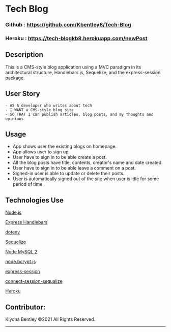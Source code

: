 # Tech Blog


### Github : https://github.com/Kbentley8/Tech-Blog

### Heroku : https://tech-blogkb8.herokuapp.com/newPost

## Description
This is a  CMS-style blog application using a MVC paradigm in its architectural structure, Handlebars.js, Sequelize, and the express-session package.


## User Story
```
- AS A developer who writes about tech
- I WANT a CMS-style blog site
- SO THAT I can publish articles, blog posts, and my thoughts and opinions
```

## Usage
- App shows user the existing blogs on homepage.
- App allows user to sign up.
- User have to sign in to be able create a post.
- All the blog posts have title, contents, creator's name and date created.
- User have to sign in to be able leave a comment on a post.
- Signed-in user is able to update or delete their posts.
- User is automatically signed out of the site when user is idle for some period of time



## Technologies Use
<p><a href="https://nodejs.org/">Node.js</a></p>
<p><a href="https://www.npmjs.com/package/express-handlebars">Express Handlebars</a></p>
<p><a href="https://www.npmjs.com/package/dotenv">dotenv</a></p>
<p><a href="https://www.npmjs.com/package/sequelize">Sequelize</a></p>
<p><a href="https://www.npmjs.com/package/mysql2">Node MySQL 2</a></p>
<p><a href="https://www.npmjs.com/package/bcrypt">node.bcrypt.js</a></p>
<p><a href="https://www.npmjs.com/package/express-session">express-session</a></p>
<p><a href="https://www.npmjs.com/package/connect-session-sequelize">connect-session-sequalize</a></p>
<p><a href="https://www.heroku.com/">Heroku</a></p>


## Contributor:
Kiyona Bentley ©2021 All Rights Reserved.
- - -
